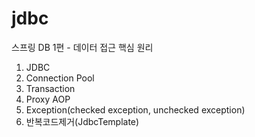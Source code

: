 # jdbc
스프링 DB 1편 - 데이터 접근 핵심 원리



1. JDBC
2. Connection Pool
3. Transaction
4. Proxy AOP
5. Exception(checked exception, unchecked exception)
6. 반복코드제거(JdbcTemplate)
